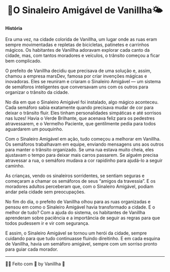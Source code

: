 <div align="center">
  <h1>🌈O Sinaleiro Amigável de Vanillha🌤️</h1>
</div>

#### História

Era uma vez, na cidade colorida de Vanillha, um lugar onde as ruas eram sempre movimentadas e repletas de bicicletas, patinetes e carrinhos mágicos. Os habitantes de Vanillha adoravam explorar cada canto da cidade, mas, com tantos moradores e veículos, o trânsito começou a ficar bem complicado.

O prefeito de Vanillha decidiu que precisava de uma solução e, assim, chamou a empresa marsDev, famosa por criar invenções mágicas e inovadoras. Eles se reuniram e criaram o Sinaleiro Amigável — um sistema de semáforos inteligentes que conversavam uns com os outros para organizar o trânsito da cidade.

No dia em que o Sinaleiro Amigável foi instalado, algo mágico aconteceu. Cada semáforo sabia exatamente quando precisava mudar de cor para deixar o trânsito fluir. Eles tinham personalidades simpáticas e até sorrisos nas luzes! Havia o Verde Brilhante, que acenava feliz para os pedestres atravessarem, e o Vermelho Paciente, que gentilmente pedia para todos aguardarem um pouquinho.

Com o Sinaleiro Amigável em ação, tudo começou a melhorar em Vanillha. Os semáforos trabalhavam em equipe, enviando mensagens uns aos outros para manter o trânsito organizado. Se uma rua estava muito cheia, eles ajustavam o tempo para deixar mais carros passarem. Se alguém precisa atravessar a rua, o semáforo mudava a cor rapidinho para ajudá-lo a seguir caminho.

As crianças, vendo os sinaleiros sorridentes, se sentiam seguras e começaram a chamar os semáforos de seus “amigos da travessia”. E os moradores adultos perceberam que, com o Sinaleiro Amigável, podiam andar pela cidade sem preocupações.

No fim do dia, o prefeito de Vanillha olhou para as ruas organizadas e pensou em como o Sinaleiro Amigável havia transformado a cidade. E o melhor de tudo? Com a ajuda do sistema, os habitantes de Vanillha aprenderam sobre paciência e a importância de seguir as regras para que todos pudessem ir e vir com segurança.

E assim, o Sinaleiro Amigável se tornou um herói da cidade, sempre cuidando para que tudo continuasse fluindo direitinho. E em cada esquina de Vanillha, havia um semáforo amigável, sempre com um sorriso pronto para guiar cada morador.

---

🌈✨ Feito com 🩵 by Vanillha 🖖
